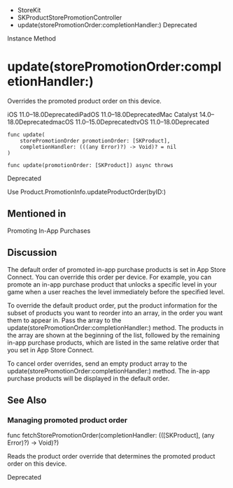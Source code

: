 

- StoreKit
- SKProductStorePromotionController
-  update(storePromotionOrder:completionHandler:) Deprecated

Instance Method

# update(storePromotionOrder:completionHandler:)

Overrides the promoted product order on this device.

iOS 11.0–18.0DeprecatediPadOS 11.0–18.0DeprecatedMac Catalyst 14.0–18.0DeprecatedmacOS 11.0–15.0DeprecatedtvOS 11.0–18.0Deprecated

``` source
func update(
    storePromotionOrder promotionOrder: [SKProduct],
    completionHandler: (((any Error)?) -> Void)? = nil
)
```

``` source
func update(promotionOrder: [SKProduct]) async throws
```

Deprecated

Use Product.PromotionInfo.updateProductOrder(byID:)

## Mentioned in 

Promoting In-App Purchases

## Discussion

The default order of promoted in-app purchase products is set in App Store Connect. You can override this order per device. For example, you can promote an in-app purchase product that unlocks a specific level in your game when a user reaches the level immediately before the specified level.

To override the default product order, put the product information for the subset of products you want to reorder into an array, in the order you want them to appear in. Pass the array to the update(storePromotionOrder:completionHandler:) method. The products in the array are shown at the beginning of the list, followed by the remaining in-app purchase products, which are listed in the same relative order that you set in App Store Connect.

To cancel order overrides, send an empty product array to the update(storePromotionOrder:completionHandler:) method. The in-app purchase products will be displayed in the default order.

## See Also

### Managing promoted product order

func fetchStorePromotionOrder(completionHandler: (([SKProduct], (any Error)?) -> Void)?)

Reads the product order override that determines the promoted product order on this device.

Deprecated

